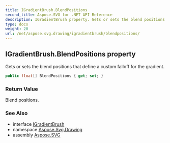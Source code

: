 ```yaml
---
title: IGradientBrush.BlendPositions
second_title: Aspose.SVG for .NET API Reference
description: IGradientBrush property. Gets or sets the blend positions that define a custom falloff for the gradient
type: docs
weight: 20
url: /net/aspose.svg.drawing/igradientbrush/blendpositions/
---
```

## IGradientBrush.BlendPositions property

Gets or sets the blend positions that define a custom falloff for the gradient.

```csharp
public float[] BlendPositions { get; set; }
```

### Return Value

Blend positions.

### See Also

* interface [IGradientBrush](../)
* namespace [Aspose.Svg.Drawing](../../../aspose.svg.drawing/)
* assembly [Aspose.SVG](../../../)
